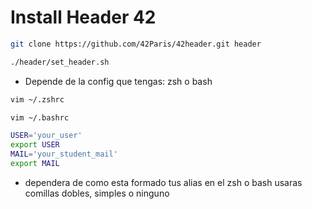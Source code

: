 # Install Header 42

```bash
git clone https://github.com/42Paris/42header.git header
```

```bash
./header/set_header.sh
```

- Depende de la config que tengas: zsh o bash

```bash
vim ~/.zshrc
```

```bash
vim ~/.bashrc
```

```bash
USER='your_user'
export USER
MAIL='your_student_mail'
export MAIL
```

- dependera de como esta formado tus alias en el zsh o bash usaras comillas dobles, simples o ninguno



